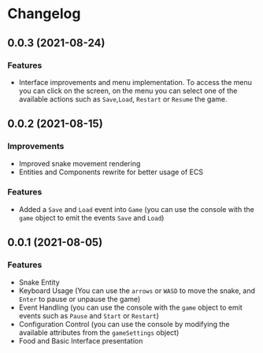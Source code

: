 # Changelog

## 0.0.3 (2021-08-24)
### Features
 - Interface improvements and menu implementation. To access the menu you can click on the screen, on the menu you can select one of the available actions such as `Save`,`Load`, `Restart` or `Resume` the game.

## 0.0.2 (2021-08-15)

### Improvements
 - Improved snake movement rendering
 - Entities and Components rewrite for better usage of ECS
### Features
 - Added a `Save` and `Load` event into `Game` (you can use the console with the `game` object to emit the events `Save` and `Load`)

## 0.0.1 (2021-08-05)

### Features
 - Snake Entity
 - Keyboard Usage (You can use the `arrows` or `WASD` to move the snake, and `Enter` to pause or unpause the game)
 - Event Handling (you can use the console with the `game` object to emit events such as `Pause` and `Start` or `Restart`)
 - Configuration Control (you can use the console by modifying the available attributes from the `gameSettings` object) 
 - Food and Basic Interface presentation